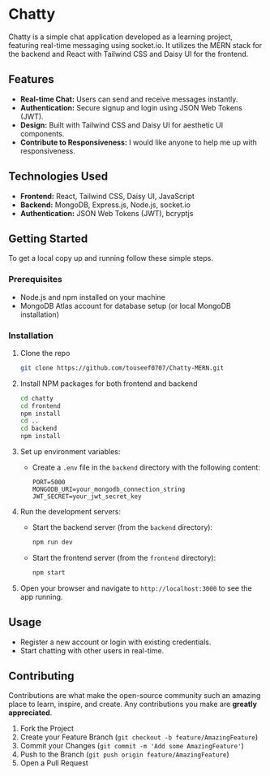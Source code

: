# Chatty

Chatty is a simple chat application developed as a learning project, featuring real-time messaging using socket.io. It utilizes the MERN stack for the backend and React with Tailwind CSS and Daisy UI for the frontend.

## Features

- **Real-time Chat:** Users can send and receive messages instantly.
- **Authentication:** Secure signup and login using JSON Web Tokens (JWT).
- **Design:** Built with Tailwind CSS and Daisy UI for aesthetic UI components.
- **Contribute to Responsiveness:** I would like anyone to help me up with responsiveness.

## Technologies Used

- **Frontend:** React, Tailwind CSS, Daisy UI, JavaScript
- **Backend:** MongoDB, Express.js, Node.js, socket.io
- **Authentication:** JSON Web Tokens (JWT), bcryptjs

## Getting Started

To get a local copy up and running follow these simple steps.

### Prerequisites

- Node.js and npm installed on your machine
- MongoDB Atlas account for database setup (or local MongoDB installation)

### Installation

1. Clone the repo
   ```sh
   git clone https://github.com/touseef0707/Chatty-MERN.git
   ```
2. Install NPM packages for both frontend and backend
   ```sh
   cd chatty
   cd frontend
   npm install
   cd ..
   cd backend
   npm install
   ```
3. Set up environment variables:
   - Create a `.env` file in the `backend` directory with the following content:
     ```
     PORT=5000
     MONGODB_URI=your_mongodb_connection_string
     JWT_SECRET=your_jwt_secret_key
     ```
4. Run the development servers:
   - Start the backend server (from the `backend` directory):
     ```sh
     npm run dev
     ```
   - Start the frontend server (from the `frontend` directory):
     ```sh
     npm start
     ```

5. Open your browser and navigate to `http://localhost:3000` to see the app running.

## Usage

- Register a new account or login with existing credentials.
- Start chatting with other users in real-time.

## Contributing

Contributions are what make the open-source community such an amazing place to learn, inspire, and create. Any contributions you make are **greatly appreciated**.

1. Fork the Project
2. Create your Feature Branch (`git checkout -b feature/AmazingFeature`)
3. Commit your Changes (`git commit -m 'Add some AmazingFeature'`)
4. Push to the Branch (`git push origin feature/AmazingFeature`)
5. Open a Pull Request

